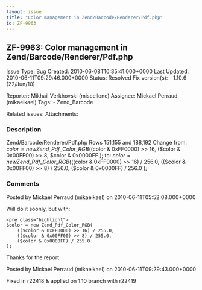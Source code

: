 ```yaml
---
layout: issue
title: "Color management in Zend/Barcode/Renderer/Pdf.php"
id: ZF-9963
---
```


ZF-9963: Color management in Zend/Barcode/Renderer/Pdf.php
----------------------------------------------------------

 Issue Type: Bug Created: 2010-06-08T10:35:41.000+0000 Last Updated: 2010-06-11T09:29:46.000+0000 Status: Resolved Fix version(s): - 1.10.6 (22/Jun/10)
 
 Reporter:  Mikhail Verkhovski (miscellone)  Assignee:  Mickael Perraud (mikaelkael)  Tags: - Zend\_Barcode
 
 Related issues: 
 Attachments: 
### Description

Zend/Barcode/Renderer/Pdf.php Rows 151,155 and 188,192 Change from: $color = new Zend\_Pdf\_Color\_RGB( ($color & 0xFF0000) >> 16, ($color & 0x00FF00) >> 8, $color & 0x0000FF ); to: $color = new Zend\_Pdf\_Color\_RGB( (($color & 0xFF0000) >> 16) / 256.0, (($color & 0x00FF00) >> 8) / 256.0, ($color & 0x0000FF) / 256.0 );

 

 

### Comments

Posted by Mickael Perraud (mikaelkael) on 2010-06-11T05:52:08.000+0000

Will do it soonly, but with:

 
    <pre class="highlight">
    $color = new Zend_Pdf_Color_RGB(
        (($color & 0xFF0000) >> 16) / 255.0,
        (($color & 0x00FF00) >> 8) / 255.0,
        ($color & 0x0000FF) / 255.0
    );


Thanks for the report

 

 

Posted by Mickael Perraud (mikaelkael) on 2010-06-11T09:29:43.000+0000

Fixed in r22418 & applied on 1.10 branch with r22419

 

 